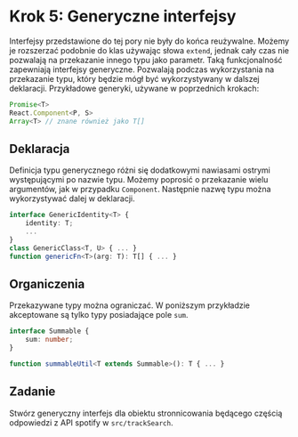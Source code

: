 # Krok 5: Generyczne interfejsy

Interfejsy przedstawione do tej pory nie były do końca reużywalne. Możemy je rozszerzać podobnie do klas używając słowa `extend`, jednak cały czas nie pozwalają na przekazanie innego typu jako parametr. Taką funkcjonalność zapewniają interfejsy generyczne. Pozwalają podczas wykorzystania na przekazanie typu, który będzie mógł być wykorzystywany w dalszej deklaracji. Przykładowe generyki, używane w poprzednich krokach:

```ts
Promise<T>
React.Component<P, S>
Array<T> // znane również jako T[]
```

## Deklaracja
Definicja typu generycznego różni się dodatkowymi nawiasami ostrymi występującymi po nazwie typu. Możemy poprosić o przekazanie wielu argumentów, jak w przypadku `Component`. Następnie nazwę typu można wykorzystywać dalej w deklaracji.

```ts
interface GenericIdentity<T> {
    identity: T;
    ...
}
class GenericClass<T, U> { ... }
function genericFn<T>(arg: T): T[] { ... }
```

## Organiczenia

Przekazywane typy można ograniczać. W poniższym przykładzie akceptowane są tylko typy posiadające pole `sum`.

```ts
interface Summable {
    sum: number;
}

function summableUtil<T extends Summable>(): T { ... }
```

## Zadanie

Stwórz generyczny interfejs dla obiektu stronnicowania będącego częścią odpowiedzi z API spotify w `src/trackSearch`.
